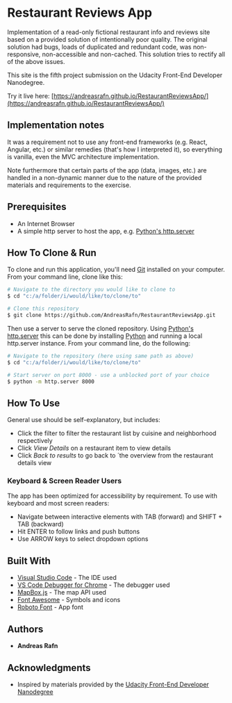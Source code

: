 # Restaurant Reviews App

Implementation of a read-only fictional restaurant info and reviews site based on a provided
solution of intentionally poor quality. The original solution had bugs, loads of duplicated and 
redundant code, was non-responsive, non-accessible and non-cached. This solution tries to rectify
all of the above issues. 

This site is the fifth project submission on the Udacity Front-End Developer Nanodegree.

Try it live here: [https://andreasrafn.github.io/RestaurantReviewsApp/](https://andreasrafn.github.io/RestaurantReviewsApp/)

## Implementation notes

It was a requirement not to use any front-end frameworks (e.g. React, Angular, etc.) or similar 
remedies (that's how I interpreted it), so everything is vanilla, even the MVC architecture
implementation.

Note furthermore that certain parts of the app (data, images, etc.) are handled in a non-dynamic manner due to
the nature of the provided materials and requirements to the exercise. 

## Prerequisites

* An Internet Browser
* A simple http server to host the app, e.g. [Python's http.server](https://docs.python.org/3/library/http.server.html)

## How To Clone & Run

To clone and run this application, you'll need [Git](https://git-scm.com) installed on your computer. From your command line, clone like this:

```bash
# Navigate to the directory you would like to clone to
$ cd "c:/a/folder/i/would/like/to/clone/to"

# Clone this repository
$ git clone https://github.com/AndreasRafn/RestaurantReviewsApp.git
```

Then use a server to serve the cloned repository. Using [Python's http.server](https://docs.python.org/3/library/http.server.html) this can be done by installing [Python](https://www.python.org/downloads/) and running a local http.server instance. From your command line, do the following:

```bash
# Navigate to the repository (here using same path as above)
$ cd "c:/a/folder/i/would/like/to/clone/to"

# Start server on port 8000 - use a unblocked port of your choice
$ python -m http.server 8000
```

## How To Use

General use should be self-explanatory, but includes:

* Click the filter to filter the restaurant list by cuisine and neighborhood respectively
* Click *View Details* on a restaurant item to view details
* Click *Back to results* to go back to ´the overview from the restaurant details view

### Keyboard & Screen Reader Users

The app has been optimized for accessibility by requirement. To use with keyboard and most screen readers:

* Navigate between interactive elements with TAB (forward) and SHIFT + TAB (backward)
* Hit ENTER to follow links and push buttons
* Use ARROW keys to select dropdown options

## Built With

* [Visual Studio Code](https://code.visualstudio.com/) - The IDE used
* [VS Code Debugger for Chrome](https://github.com/Microsoft/vscode-chrome-debug) - The debugger used
* [MapBox.js](https://docs.mapbox.com/mapbox.js/api/v3.2.1/) - The map API used
* [Font Awesome](https://fontawesome.com/) - Symbols and icons
* [Roboto Font](https://fonts.google.com/specimen/Roboto) - App font

## Authors

* **Andreas Rafn**  

## Acknowledgments

* Inspired by materials provided by the [Udacity Front-End Developer Nanodegree](https://eu.udacity.com/course/front-end-web-developer-nanodegree--nd001)